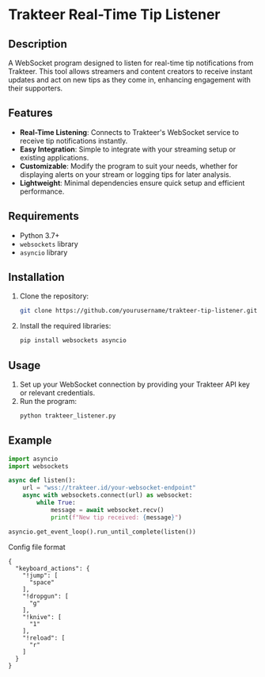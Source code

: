 # Trakteer Real-Time Tip Listener

## Description
A WebSocket program designed to listen for real-time tip notifications from Trakteer. This tool allows streamers and content creators to receive instant updates and act on new tips as they come in, enhancing engagement with their supporters.

## Features
- **Real-Time Listening**: Connects to Trakteer's WebSocket service to receive tip notifications instantly.
- **Easy Integration**: Simple to integrate with your streaming setup or existing applications.
- **Customizable**: Modify the program to suit your needs, whether for displaying alerts on your stream or logging tips for later analysis.
- **Lightweight**: Minimal dependencies ensure quick setup and efficient performance.

## Requirements
- Python 3.7+
- `websockets` library
- `asyncio` library

## Installation

1. Clone the repository:
    ```sh
    git clone https://github.com/yourusername/trakteer-tip-listener.git
    ```
2. Install the required libraries:
    ```sh
    pip install websockets asyncio
    ```

## Usage

1. Set up your WebSocket connection by providing your Trakteer API key or relevant credentials.
2. Run the program:
    ```sh
    python trakteer_listener.py
    ```

## Example
```python
import asyncio
import websockets

async def listen():
    url = "wss://trakteer.id/your-websocket-endpoint"
    async with websockets.connect(url) as websocket:
        while True:
            message = await websocket.recv()
            print(f"New tip received: {message}")

asyncio.get_event_loop().run_until_complete(listen())
```


Config file format
```
{
  "keyboard_actions": {
    "!jump": [
      "space"
    ],
    "!dropgun": [
      "g"
    ],
    "!knive": [
      "1"
    ],
    "!reload": [
      "r"
    ]
  }
}
```